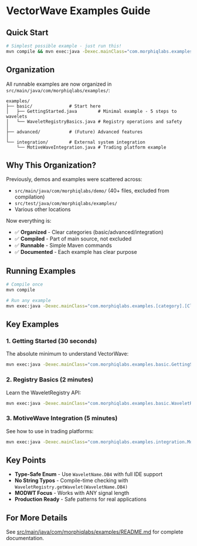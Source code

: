 # VectorWave Examples Guide

## Quick Start

```bash
# Simplest possible example - just run this!
mvn compile && mvn exec:java -Dexec.mainClass="com.morphiqlabs.examples.basic.GettingStarted"
```

## Organization

All runnable examples are now organized in `src/main/java/com/morphiqlabs/examples/`:

```
examples/
├── basic/              # Start here
│   ├── GettingStarted.java        # Minimal example - 5 steps to wavelets
│   └── WaveletRegistryBasics.java # Registry operations and safety
│
├── advanced/           # (Future) Advanced features
│
└── integration/        # External system integration
    └── MotiveWaveIntegration.java # Trading platform example
```

## Why This Organization?

Previously, demos and examples were scattered across:
- `src/main/java/com/morphiqlabs/demo/` (40+ files, excluded from compilation)
- `src/test/java/com/morphiqlabs/examples/`
- Various other locations

Now everything is:
- ✅ **Organized** - Clear categories (basic/advanced/integration)
- ✅ **Compiled** - Part of main source, not excluded
- ✅ **Runnable** - Simple Maven commands
- ✅ **Documented** - Each example has clear purpose

## Running Examples

```bash
# Compile once
mvn compile

# Run any example
mvn exec:java -Dexec.mainClass="com.morphiqlabs.examples.[category].[ClassName]"
```

## Key Examples

### 1. Getting Started (30 seconds)
The absolute minimum to understand VectorWave:
```bash
mvn exec:java -Dexec.mainClass="com.morphiqlabs.examples.basic.GettingStarted"
```

### 2. Registry Basics (2 minutes)
Learn the WaveletRegistry API:
```bash
mvn exec:java -Dexec.mainClass="com.morphiqlabs.examples.basic.WaveletRegistryBasics"
```

### 3. MotiveWave Integration (5 minutes)
See how to use in trading platforms:
```bash
mvn exec:java -Dexec.mainClass="com.morphiqlabs.examples.integration.MotiveWaveIntegration"
```

## Key Points

- **Type-Safe Enum** - Use `WaveletName.DB4` with full IDE support
- **No String Typos** - Compile-time checking with `WaveletRegistry.getWavelet(WaveletName.DB4)`
- **MODWT Focus** - Works with ANY signal length
- **Production Ready** - Safe patterns for real applications

## For More Details

See [src/main/java/com/morphiqlabs/examples/README.md](src/main/java/com/morphiqlabs/examples/README.md) for complete documentation.